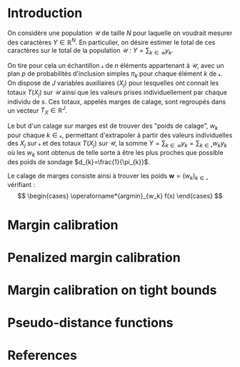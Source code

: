 
# Introduction

On considère une population $\mathcal{U}$ de taille $N$ pour laquelle on voudrait mesurer des caractères $Y \in \mathbb{R}^N$. En particulier, on désire estimer le total de ces caractères sur le total de la population $\mathcal{U}$ : $Y = \sum_{k \in \mathcal{U}} y_{k}$.

On tire pour cela un échantillon $\mathcal{s}$ de $n$ éléments appartenant à $\mathcal{U}$, avec un plan $p$ de probabilités d'inclusion simples $\pi_{k}$ pour chaque élément $k$ de $\mathcal{s}$. On dispose de $J$ variables auxiliaires $(X_{j})$ pour lesquelles ont connait les totaux $T(X_{j})$ sur $\mathcal{U}$ ainsi que les valeurs prises individuellement par chaque individu de $s$. Ces totaux, appelés marges de calage, sont regroupés dans un vecteur $T_{X} \in \mathbb{R}^{J}$. 

Le but d'un calage sur marges est de trouver des "poids de calage", $w_{k}$ pour chaque $k \in \mathcal{s}$, permettant d'extrapoler à partir des valeurs individuelles des $X_{j}$ sur $\mathcal{s}$ et des totaux $T(X_{j})$ sur $\mathcal{U}$, la somme $Y = \sum_{k \in \mathcal{U}} y_{k} = \sum_{k \in \mathcal{s}} w_{k} y_{k}$ où les $w_{k}$ sont obtenus de telle sorte à être les plus proches que possible des poids de sondage $d_{k}=\frac{1}{\pi_{k}}$.

Le calage de marges consiste ainsi à trouver les poids $\mathbf{w}=(w_{k})_{k \in \mathcal{s}}$ vérifiant :
$$
\begin{cases}
\operatorname*{argmin}_{w_k} f(x)
\end{cases}
$$



# Margin calibration

# Penalized margin calibration

# Margin calibration on tight bounds

# Pseudo-distance functions

# References

